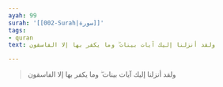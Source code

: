 ```yaml
---
ayah: 99
surah: '[[002-Surah|سورة]]'
tags:
- quran
text: ولقد أنزلنا إليك آيات بينات ۖ وما يكفر بها إلا الفاسقون

---
```

> ولقد أنزلنا إليك آيات بينات ۖ وما يكفر بها إلا الفاسقون
